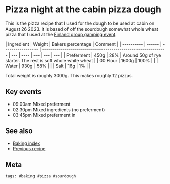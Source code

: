 # Pizza night at the cabin pizza dough

This is the pizza recipe that I used for the dough to be used at cabin on August 26 2023. It is based of off the sourdough somewhat whole wheat pizza that I used at the [Finland group gamping event](keg://zettel/449).

| Ingredient | Weight | Bakers percentage | Comment                                                       |
| ---------- | ------ | ----------------- | ------------------------------------------------------------- | --- | ---- | --- | --- | --- |
| Preferment | 450g   | 28%               | Around 50g of rye starter. The rest is soft whole white wheat |
| 00 Flour   | 1600g  | 100%              |                                                               |
| Water      | 930g   | 58%               |                                                               |     | Salt | 16g | 1%  |     |

Total weight is roughly 3000g. This makes roughly 12 pizzas.

## Key events

- 09:00am Mixed preferment
- 02:30pm Mixed ingredients (no preferment)
- 03:45pm Mixed preferment in

## See also

- [Baking index](../292?T)
- [Previous recipe](../294)

## Meta

    tags: #baking #pizza #sourdough
